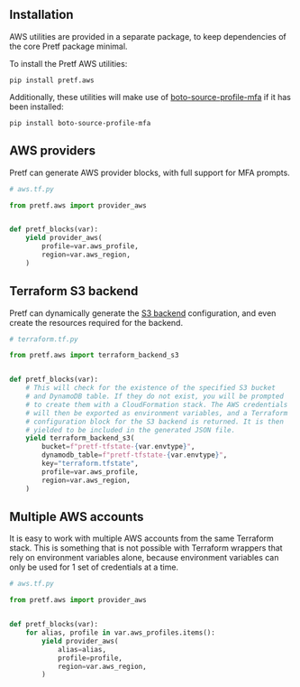 ## Installation

AWS utilities are provided in a separate package, to keep dependencies of the core Pretf package minimal.

To install the Pretf AWS utilities:

```shell
pip install pretf.aws
```

Additionally, these utilities will make use of [boto-source-profile-mfa](https://github.com/claranet/boto-source-profile-mfa) if it has been installed:

```shell
pip install boto-source-profile-mfa
```

## AWS providers

Pretf can generate AWS provider blocks, with full support for MFA prompts.

```python
# aws.tf.py

from pretf.aws import provider_aws


def pretf_blocks(var):
    yield provider_aws(
        profile=var.aws_profile,
        region=var.aws_region,
    )
```

## Terraform S3 backend

Pretf can dynamically generate the [S3 backend](https://www.terraform.io/docs/backends/types/s3.html) configuration, and even create the resources required for the backend.

```python
# terraform.tf.py

from pretf.aws import terraform_backend_s3


def pretf_blocks(var):
    # This will check for the existence of the specified S3 bucket
    # and DynamoDB table. If they do not exist, you will be prompted
    # to create them with a CloudFormation stack. The AWS credentials
    # will then be exported as environment variables, and a Terraform
    # configuration block for the S3 backend is returned. It is then
    # yielded to be included in the generated JSON file.
    yield terraform_backend_s3(
        bucket=f"pretf-tfstate-{var.envtype}",
        dynamodb_table=f"pretf-tfstate-{var.envtype}",
        key="terraform.tfstate",
        profile=var.aws_profile,
        region=var.aws_region,
    )
```

## Multiple AWS accounts

It is easy to work with multiple AWS accounts from the same Terraform stack. This is something that is not possible with Terraform wrappers that rely on environment variables alone, because environment variables can only be used for 1 set of credentials at a time.

```python
# aws.tf.py

from pretf.aws import provider_aws


def pretf_blocks(var):
    for alias, profile in var.aws_profiles.items():
        yield provider_aws(
            alias=alias,
            profile=profile,
            region=var.aws_region,
        )
```
